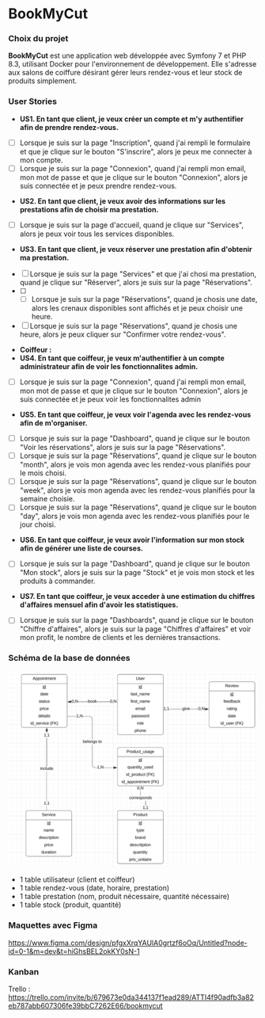 # BookMyCut

### Choix du projet
**BookMyCut** est une application web développée avec Symfony 7 et PHP 8.3, utilisant Docker pour l'environnement de développement. Elle s'adresse aux salons de coiffure désirant gérer leurs rendez-vous et leur stock de produits simplement. 

### User Stories  
- **US1. En tant que client, je veux créer un compte et m'y authentifier afin de prendre rendez-vous.**
- [ ] Lorsque je suis sur la page "Inscription", quand j'ai rempli le formulaire et que je clique sur le bouton "S'inscrire", alors je peux me connecter à mon compte. 
- [ ] Lorsque je suis sur la page "Connexion", quand j'ai rempli mon email, mon mot de passe et que je clique sur le bouton "Connexion", alors je suis connectée et je peux prendre rendez-vous.
- **US2. En tant que client, je veux avoir des informations sur les prestations afin de choisir ma prestation.**
- [ ] Lorsque je suis sur la page d'accueil, quand je clique sur "Services", alors je peux voir tous les services disponibles. 
- **US3. En tant que client, je veux réserver une prestation afin d'obtenir ma prestation.**
- [ ] Lorsque je suis sur la page "Services" et que j'ai chosi ma prestation, quand je clique sur "Réserver", alors je suis sur la page "Réservations".
- [ ] - [ ] Lorsque je suis sur la page "Réservations", quand je chosis une date, alors les crenaux disponibles sont affichés et je peux choisir une heure. 
- [ ] Lorsque je suis sur la page "Réservations", quand je chosis une heure, alors je peux cliquer sur "Confirmer votre rendez-vous". 
- **Coiffeur :**
- **US4. En tant que coiffeur, je veux m'authentifier à un compte administrateur afin de voir les fonctionnalites admin.**
- [ ] Lorsque je suis sur la page "Connexion", quand j'ai rempli mon email, mon mot de passe et que je clique sur le bouton "Connexion", alors je suis connectée et je peux voir les fonctionnalites admin
- **US5. En tant que coiffeur, je veux voir l'agenda avec les rendez-vous afin de m'organiser.**
- [ ] Lorsque je suis sur la page "Dashboard", quand je clique sur le bouton "Voir les réservations", alors je suis sur la page "Réservations".
- [ ] Lorsque je suis sur la page "Réservations", quand je clique sur le bouton "month", alors je vois mon agenda avec les rendez-vous planifiés pour le mois choisi.
- [ ] Lorsque je suis sur la page "Réservations", quand je clique sur le bouton "week", alors je vois mon agenda avec les rendez-vous planifiés pour la semaine choisie.
- [ ] Lorsque je suis sur la page "Réservations", quand je clique sur le bouton "day", alors je vois mon agenda avec les rendez-vous planifiés pour le jour choisi.
- **US6. En tant que coiffeur, je veux avoir l'information sur mon stock afin de générer une liste de courses.**
- [ ] Lorsque je suis sur la page "Dashboard", quand je clique sur le bouton "Mon stock", alors je suis sur la page "Stock" et je vois mon stock et les produits à commander.
- **US7. En tant que coiffeur, je veux acceder à une estimation du chiffres d'affaires mensuel afin d'avoir les statistiques.**
- [ ] Lorsque je suis sur la page "Dashboards", quand je clique sur le bouton "Chiffre d'affaires", alors je suis sur la page "Chiffres d'affaires" et voir mon profit, le nombre de clients et les dernières transactions.


### Schéma de la base de données
![Schéma](Schema_BDD.png)
- 1 table utilisateur (client et coiffeur)
- 1 table rendez-vous (date, horaire, prestation)
- 1 table prestation (nom, produit nécessaire, quantité nécessaire)
- 1 table stock (produit, quantité)

### Maquettes avec Figma
https://www.figma.com/design/pfgxXrqYAUlA0grtzf6oOq/Untitled?node-id=0-1&m=dev&t=hiGhsBEL2okKY0sN-1

### Kanban
Trello : https://trello.com/invite/b/679673e0da344137f1ead289/ATTI4f90adfb3a82eb787abb607306fe39bbC7262E66/bookmycut 